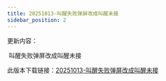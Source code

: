 ```yaml
---
title: 20251013-叫醒失败弹屏改成叫醒未接
sidebar_position: 2
---
```

<p style={{fontSize:"20px"}}>更新内容：</p>
<p style={{marginLeft:"2em" ,fontSize:"20px"}}>
 叫醒失败弹屏改成叫醒未接
</p>
<p style={{fontSize:"20px"}}>此版本下载链接：<a href="/updateSoftware/Standalone/Switchboard/Middle/酒店管理 20251013.rar" download>20251013-叫醒失败弹屏改成叫醒未接</a></p>